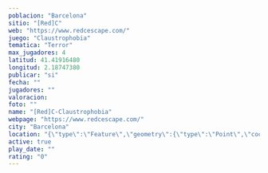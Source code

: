 ```yaml
---
poblacion: "Barcelona"
sitio: "[Red]C"
web: "https://www.redcescape.com/"
juego: "Claustrophobia"
tematica: "Terror"
max_jugadores: 4
latitud: 41.41916480
longitud: 2.18747380
publicar: "si"
fecha: ""
jugadores: ""
valoracion: 
foto: ""
name: "[Red]C-Claustrophobia"
webpage: "https://www.redcescape.com/"
city: "Barcelona"
location: "{\"type\":\"Feature\",\"geometry\":{\"type\":\"Point\",\"coordinates\":[41.4191648,2.1874738]}}"
active: true
play_date: ""
rating: "0"
---
```

